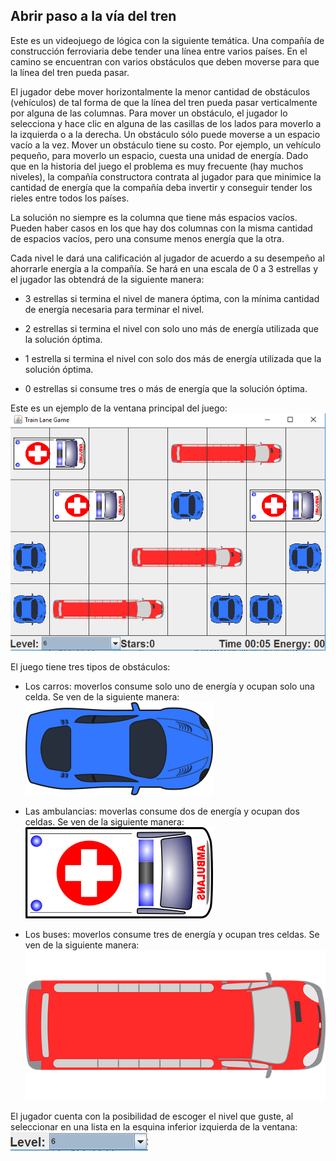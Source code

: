 ## Abrir paso a la vía del tren

Este es un videojuego de lógica con la siguiente temática.
Una compañía de construcción ferroviaria debe tender una línea entre varios países.
En el camino se encuentran con varios obstáculos que deben moverse para que la línea del tren pueda pasar.

El jugador debe mover horizontalmente la menor cantidad de obstáculos (vehículos) de tal forma de que la línea del tren pueda pasar verticalmente por alguna de las columnas.
Para mover un obstáculo, el jugador lo selecciona y hace clic en alguna de las casillas de los lados para moverlo a la izquierda o a la derecha.
Un obstáculo sólo puede moverse a un espacio vacío a la vez.
Mover un obstáculo tiene su costo.
Por ejemplo, un vehículo pequeño, para moverlo un espacio, cuesta una unidad de energía.
Dado que en la historia del juego el problema es muy frecuente (hay muchos niveles), la compañía constructora contrata al jugador para que minimice la cantidad de energía que la compañía deba invertir y conseguir tender los rieles entre todos los países.

La solución no siempre es la columna que tiene más espacios vacíos.
Pueden haber casos en los que hay dos columnas con la misma cantidad de espacios vacíos, pero una consume menos energía que la otra.

Cada nivel le dará una calificación al jugador de acuerdo a su desempeño al ahorrarle energía a la compañía.
Se hará en una escala de 0 a 3 estrellas y el jugador las obtendrá de la siguiente manera:

- 3 estrellas si termina el nivel de manera óptima, con la mínima cantidad de energía necesaria para terminar el nivel.

- 2 estrellas si termina el nivel con solo uno más de energía utilizada que la solución óptima.

- 1 estrella si termina el nivel con solo dos más de energía utilizada que la solución óptima.

- 0 estrellas si consume tres o más de energía que la solución óptima.

Este es un ejemplo de la ventana principal del juego:
![Ventana principal del juego](MainFrame.png)

El juego tiene tres tipos de obstáculos:

- Los carros: moverlos consume solo uno de energía y ocupan solo una celda. Se ven de la siguiente manera:
![Carro](TrainLaneGame/assets/car.png)

- Las ambulancias: moverlas consume dos de energía y ocupan dos celdas. Se ven de la siguiente manera:
![Ambulancia](TrainLaneGame/assets/ambulance.png)

- Los buses: moverlos consume tres de energía y ocupan tres celdas. Se ven de la siguiente manera:
![Bus](TrainLaneGame/assets/bus.png)

El jugador cuenta con la posibilidad de escoger el nivel que guste, al seleccionar en una lista en la esquina inferior izquierda de la ventana:
![Selector de niveles](LevelSelector.png)
